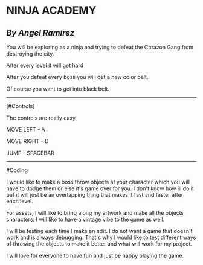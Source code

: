 # NINJA ACADEMY
## _By Angel Ramirez_

You will be exploring as a ninja and trying to defeat the Corazon Gang from
destroying the city.

After every level it will get hard

After you defeat every boss you will get a new color belt.

Of course you want to get into black belt.

---

[#Controls]

The controls are really easy

MOVE LEFT - A

MOVE RIGHT - D

JUMP - SPACEBAR

---

#Coding

I would like to make a boss throw objects at your character which you will have
to dodge them or else it's game over for you. I don't know how ill do it but it
will just be an overlapping thing that makes it fast and faster after each level.

For assets, I will like to bring along my artwork and make all the objects
characters. I will like to have a vintage vibe to the game as well.

I will be testing each time I make an edit. I do not want a game that doesn't
work and is always debugging. That's why I would like to test different ways of throwing the objects to make it better and what will work for my project.

I will love for everyone to have fun and just be happy playing the game.
